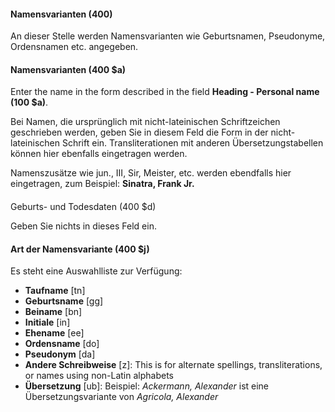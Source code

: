 #### Namensvarianten (400)
An dieser Stelle werden Namensvarianten wie Geburtsnamen, Pseudonyme, Ordensnamen etc. angegeben.   



#### Namensvarianten (400 $a)

Enter the name in the form described in the field **Heading - Personal name (100 $a)**.

Bei Namen, die ursprünglich mit nicht-lateinischen Schriftzeichen geschrieben werden, geben Sie in diesem Feld die Form in der nicht-lateinischen Schrift ein. Transliterationen mit anderen Übersetzungstabellen können hier ebenfalls eingetragen werden.    

Namenszusätze wie jun., III, Sir, Meister, etc. werden ebendfalls hier eingetragen, zum Beispiel: **Sinatra, Frank Jr.**

####   
Geburts- und Todesdaten (400 $d)

Geben Sie nichts in dieses Feld ein.



#### Art der Namensvariante (400 $j)
Es steht eine Auswahlliste zur Verfügung:  

- **Taufname** [tn]  
- **Geburtsname** [gg]  
- **Beiname** [bn]
- **Initiale** [in]  
- **Ehename** [ee]  
- **Ordensname** [do]
- **Pseudonym** [da]  
- **Andere Schreibweise** [z]: This is for alternate spellings, transliterations, or names using non-Latin alphabets
- **Übersetzung** [ub]: Beispiel: _Ackermann, Alexander_ ist eine Übersetzungsvariante von _Agricola, Alexander_
